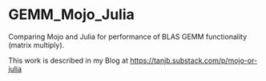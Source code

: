# GEMM_Mojo_Julia
Comparing Mojo and Julia for performance of BLAS GEMM functionality (matrix multiply).

This work is described in my Blog at https://tanjb.substack.com/p/mojo-or-julia
